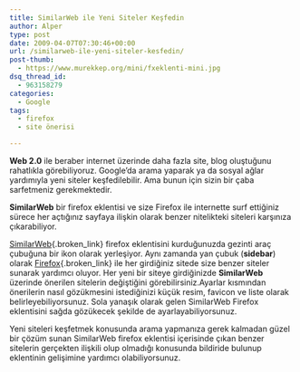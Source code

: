 ```yaml
---
title: SimilarWeb ile Yeni Siteler Keşfedin
author: Alper
type: post
date: 2009-04-07T07:30:46+00:00
url: /similarweb-ile-yeni-siteler-kesfedin/
post-thumb:
  - https://www.murekkep.org/mini/fxeklenti-mini.jpg
dsq_thread_id:
  - 963158279
categories:
  - Google
tags:
  - firefox
  - site önerisi

---
```

**Web 2.0** ile beraber internet üzerinde daha fazla site, blog oluştuğunu rahatlıkla görebiliyoruz. Google&#8217;da arama yaparak ya da sosyal ağlar yardımıyla yeni siteler keşfedilebilir. Ama bunun için sizin bir çaba sarfetmeniz gerekmektedir. 

**SimilarWeb** bir firefox eklentisi ve size Firefox ile internette surf ettiğiniz sürece her açtığınız sayfaya ilişkin olarak benzer nitelikteki siteleri karşınıza çıkarabiliyor. 

[SimilarWeb][1]{.broken_link} firefox eklentisini kurduğunuzda gezinti araç çubuğuna bir ikon olarak yerleşiyor. Aynı zamanda yan çubuk (**sidebar**) olarak [Firefox][2]{.broken_link} ile her girdiğiniz sitede size benzer siteler sunarak yardımcı oluyor. Her yeni bir siteye girdiğinizde **SimilarWeb** üzerinde önerilen sitelerin değiştiğini görebilirsiniz.Ayarlar kısmından önerilerin nasıl gözükmesini istediğinizi küçük resim, favicon ve liste olarak belirleyebiliyorsunuz. Sola yanaşık olarak gelen SimilarWeb Firefox eklentisini sağda gözükecek şekilde de ayarlayabiliyorsunuz. 

Yeni siteleri keşfetmek konusunda arama yapmanıza gerek kalmadan güzel bir çözüm sunan SimilarWeb firefox eklentisi içerisinde çıkan benzer sitelerin gerçekten ilişkili olup olmadığı konusunda bildiride bulunup eklentinin gelişimine yardımcı olabiliyorsunuz.

 [1]: https://similarweb.com/
 [2]: https://www.mozilla-europe.org/tr/firefox/